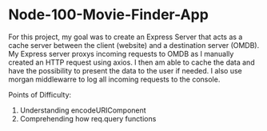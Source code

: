# Node-100-Movie-Finder-App

For this project, my goal was to create an Express Server that acts as a cache server between the client (website) and a 
destination server (OMDB).  My Express server proxys incoming requests to OMDB as I manually created an HTTP request using 
axios.  I then am able to cache the data and have the possibility to present the data to the user if needed.  I also use 
morgan middlewarre to log all incoming requests to the console.

Points of Difficulty:
1. Understanding encodeURIComponent
2. Comprehending how req.query functions
